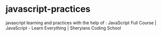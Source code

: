 # javascript-practices
javascript learning and practices with the help of : JavaScript Full Course | JavaScript - Learn Everything | Sheryians Coding School
